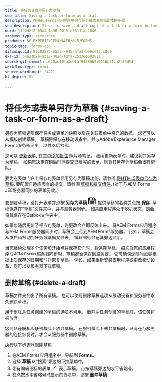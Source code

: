 ```yaml
---
title: 将任务或表单另存为草稿
seo-title: Saving a task or form as a draft
description: 在AEM Forms应用程序中保存任务或表单草稿副本的步骤
seo-description: Steps to save a draft copy of a task or a form in the AEM Forms app
uuid: 1192d2c2-05a4-4a96-9015-e56111aa2646
content-type: reference
products: SG_EXPERIENCEMANAGER/6.5/FORMS
topic-tags: forms-app
discoiquuid: 9950288c-b5a2-4945-afad-be9ce2abc8e9
exl-id: b4a23b2e-ab18-402c-8dfa-2533ee692912
source-git-commit: b220adf6fa3e9faf94389b9a9416b7fca2f89d9d
workflow-type: tm+mt
source-wordcount: '492'
ht-degree: 0%

---
```


# 将任务或表单另存为草稿 {#saving-a-task-or-form-as-a-draft}

另存为草稿选项保存任务或表单的快照以及在关联表单中填充的数据。 您还可以从模板创建草稿。 草稿将保存在移动设备中，并与Adobe Experience Manager Forms服务器同步，以供以后检索。

您可以 [更新表单](/help/forms/using/working-with-form.md), [在其中添加批注](/help/forms/using/add-attachments.md) 照片和笔记。 继续更新表单时，建议将其另存为草稿。 如果您决定在稍后时间提交已填写的表单，则将其另存为草稿会很有帮助。

要为在表单门户上保存的表单启用另存为草稿功能，请参阅 [将HTML5表单另存为草稿](/help/forms/using/saving-html5-form-draft.md).
要配置自适应表单的提交，请参阅 [草稿和提交组件](/help/forms/using/draft-submission-component.md). (对于与AEM Forms JEE服务器同步的表单无效。)

要创建草稿，请打开表单并点按 **另存为草稿** ![另存为草稿](assets/save-as-draft.png). 提供草稿的名称并点按 **保存**. 草稿保存在“草稿”文件夹中，并与服务器同步。 如果应用程序处于脱机状态，则会将其保存在Outbox文件夹中。

如果您随后更新了相应的表单，则更改会立即反映出来。 将AEM Forms应用程序与AEM Forms服务器同步时，草稿会上传到AEM Forms服务器。 此外，草稿会从发件箱移动到任务或草稿文件夹。 编辑图标会在其旁边显示。

当您继续处理多个任务和开始点并保存它们时，将保存草稿。 每次将您的应用程序与AEM Forms服务器同步时，草稿都会保存到服务器。 它可确保您随时能够根据上次保存的日期和时间恢复草稿。 例如，如果重新安装应用程序或更改移动设备，则可以从服务器下载草稿。

## 删除草稿 {#delete-a-draft}

草稿文件夹列出了所有草稿。 您可以使用删除草稿选项从移动设备和服务器中永久删除草稿。

用于删除从任务创建的草稿的选项不可用。 删除从任务创建的草稿时，该任务将被放弃。

您可以在脱机和联机模式下放弃草稿。 在脱机模式下丢弃草稿时，只有在与服务器的连接恢复时，才会从服务器中删除草稿。

执行以下步骤以删除草稿：

1. 在AEM Forms应用程序中，导航到 **Forms。**
1. 选择 **草稿** 从“搜索”旁边的下拉菜单中。
1. 带有编辑图标的表单 ![edit-draft-app](assets/edit-draft-app.png) 表示草稿。 点按草稿旁边的水平省略号。
1. 在点按水平省略号时显示的选项中，点按 **删除草稿**.
